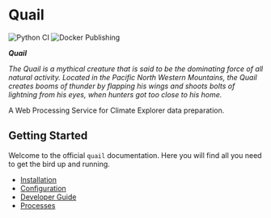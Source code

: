 # Quail
![Python CI](https://github.com/pacificclimate/quail/workflows/Python%20CI/badge.svg)
![Docker Publishing](https://github.com/pacificclimate/quail/workflows/Docker%20Publishing/badge.svg)

___Quail___

_The Quail is a mythical creature that is said to be the dominating force of all natural activity. Located in the Pacific North Western Mountains, the Quail creates booms of thunder by flapping his wings and shoots bolts of lightning from his eyes, when hunters got too close to his home._

A Web Processing Service for Climate Explorer data preparation.

## Getting Started
Welcome to the official `quail` documentation. Here you will find all you need to get the bird up and running.
- [Installation](installation.md)
- [Configuration](configuration.md)
- [Developer Guide](dev_guide.md)
- [Processes](processes.md)
